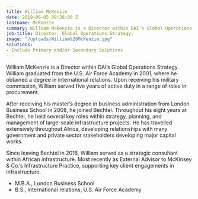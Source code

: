 ```yaml
---
title: William McKenzie
date: 2019-06-05 09:26:00 Z
lastname: McKenzie
summary: William McKenzie is a Director within DAI’s Global Operations Strategy.
job-title: Director, Global Operations Strategy.
image: "/uploads/William%20McKenzie.jpg"
solutions:
- Include Primary and/or Secondary Solutions
---
```


William McKenzie is a Director within DAI’s Global Operations Strategy. William graduated from the U.S. Air Force Academy in 2001, where he obtained a degree in international relations. Upon receiving his military commission, William served five years of active duty in a range of roles in procurement. 
 
After receiving his master’s degree in business administration from London Business School in 2008, he joined Bechtel. Throughout his eight years at Bechtel, he held several key roles within strategy, planning, and management of large-scale infrastructure projects. He has travelled extensively throughout Africa, developing relationships with many government and private sector stakeholders developing major capital works.   
 
Since leaving Bechtel in 2016, William served as a strategic consultant within African infrastructure. Most recently as External Advisor to McKinsey & Co.’s Infrastructure Practice, supporting key client engagements in infrastructure. 
 
* M.B.A., London Business School
* B.S., international relations, U.S. Air Force Academy